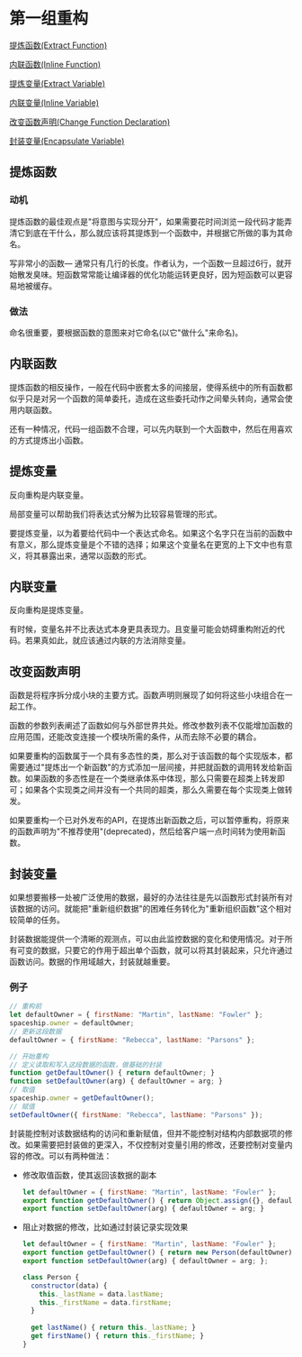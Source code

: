# 第一组重构

[提炼函数(Extract Function)](#提炼函数)

[内联函数(Inline Function)](#内联函数)

[提炼变量(Extract Variable)](#提炼变量)

[内联变量(Inline Variable)](#内联变量)

[改变函数声明(Change Function Declaration)](#改变函数声明)

[封装变量(Encapsulate Variable)](#封装变量)

## 提炼函数

### 动机

提炼函数的最佳观点是"将意图与实现分开"，如果需要花时间浏览一段代码才能弄清它到底在干什么，那么就应该将其提炼到一个函数中，并根据它所做的事为其命名。

写非常小的函数— 通常只有几行的长度。作者认为，一个函数一旦超过6行，就开始散发臭味。短函数常常能让编译器的优化功能运转更良好，因为短函数可以更容易地被缓存。

### 做法

命名很重要，要根据函数的意图来对它命名(以它"做什么"来命名)。

## 内联函数

提炼函数的相反操作，一般在代码中嵌套太多的间接层，使得系统中的所有函数都似乎只是对另一个函数的简单委托，造成在这些委托动作之间晕头转向，通常会使用内联函数。

还有一种情况，代码一组函数不合理，可以先内联到一个大函数中，然后在用喜欢的方式提炼出小函数。

## 提炼变量

反向重构是内联变量。

局部变量可以帮助我们将表达式分解为比较容易管理的形式。

要提炼变量，以为着要给代码中一个表达式命名。如果这个名字只在当前的函数中有意义，那么提炼变量是个不错的选择；如果这个变量名在更宽的上下文中也有意义，将其暴露出来，通常以函数的形式。

## 内联变量

反向重构是提炼变量。

有时候，变量名并不比表达式本身更具表现力。且变量可能会妨碍重构附近的代码。若果真如此，就应该通过内联的方法消除变量。

## 改变函数声明

函数是将程序拆分成小块的主要方式。函数声明则展现了如何将这些小块组合在一起工作。

函数的参数列表阐述了函数如何与外部世界共处。修改参数列表不仅能增加函数的应用范围，还能改变连接一个模块所需的条件，从而去除不必要的耦合。

如果要重构的函数属于一个具有多态性的类，那么对于该函数的每个实现版本，都需要通过"提炼出一个新函数"的方式添加一层间接，并把就函数的调用转发给新函数。如果函数的多态性是在一个类继承体系中体现，那么只需要在超类上转发即可；如果各个实现类之间并没有一个共同的超类，那么久需要在每个实现类上做转发。

如果要重构一个已对外发布的API，在提炼出新函数之后，可以暂停重构，将原来的函数声明为"不推荐使用"(deprecated)，然后给客户端一点时间转为使用新函数。

## 封装变量

如果想要搬移一处被广泛使用的数据，最好的办法往往是先以函数形式封装所有对该数据的访问。就能把"重新组织数据"的困难任务转化为"重新组织函数"这个相对较简单的任务。

封装数据能提供一个清晰的观测点，可以由此监控数据的变化和使用情况。对于所有可变的数据，只要它的作用于超出单个函数，就可以将其封装起来，只允许通过函数访问。数据的作用域越大，封装就越重要。

### 例子

```js
// 重构前
let defaultOwner = { firstName: "Martin", lastName: "Fowler" };
spaceship.owner = defaultOwner;
// 更新这段数据
defaultOwner = { firstName: "Rebecca", lastName: "Parsons" };

// 开始重构
// 定义读取和写入这段数据的函数，做基础的封装
function getDefaultOwner() { return defaultOwner; }
function setDefaultOwner(arg) { defaultOwner = arg; }
// 取值
spaceship.owner = getDefaultOwner();
// 赋值
setDefaultOwner({ firstName: "Rebecca", lastName: "Parsons" });
```

封装能控制对该数据结构的访问和重新赋值，但并不能控制对结构内部数据项的修改。如果需要把封装做的更深入，不仅控制对变量引用的修改，还要控制对变量内容的修改。可以有两种做法：

- 修改取值函数，使其返回该数据的副本

  ```js
  let defaultOwner = { firstName: "Martin", lastName: "Fowler" };
  export function getDefaultOwner() { return Object.assign({}, defaultOwner); }
  export function setDefaultOwner(arg) { defaultOwner = arg; }
  ```

- 阻止对数据的修改，比如通过封装记录实现效果

  ```js
  let defaultOwner = { firstName: "Martin", lastName: "Fowler" };
  export function getDefaultOwner() { return new Person(defaultOwner) };
  export function setDefaultOwner(arg) { defaultOwner = arg; };
  
  class Person {
    constructor(data) {
      this._lastName = data.lastName;
      this._firstName = data.firstName;
    }
    
    get lastName() { return this._lastName; }
    get firstName() { return this._firstName; }
  }
  ```

